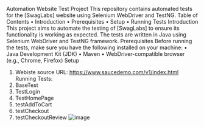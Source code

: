Automation Website Test Project
This repository contains automated tests for the [SwagLabs] website using Selenium WebDriver and TestNG.
Table of Contents
•	Introduction
•	Prerequisites
•	Setup
•	Running Tests
Introduction
This project aims to automate the testing of [SwagLabs] to ensure its functionality is working as expected. The tests are written in Java using Selenium WebDriver and TestNG framework.
Prerequisites
Before running the tests, make sure you have the following installed on your machine:
•	Java Development Kit (JDK)
•	Maven
•	WebDriver-compatible browser (e.g., Chrome, Firefox)
Setup
1.	Webiste source URL: https://www.saucedemo.com/v1/index.html
Running Tests:
1.	BaseTest
2.	TestLogin
3.	TestHomePage
4.	testAddToCart
5.	testCheckout
6.	testCheckoutReview
![image](https://github.com/Ahmed-Rakha/SwagLabsAutomated/assets/136905760/097f98df-6d25-47cf-a1d1-d71d9799cc42)
